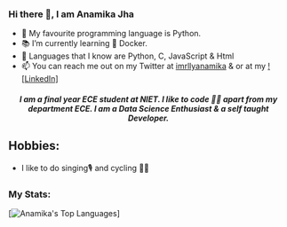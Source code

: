 ### Hi there 👋, I am Anamika Jha
- 💾 My favourite programming language is Python.
- 📚 I’m currently learning 🐋 Docker.
- 💽 Languages that I know are Python, C, JavaScript & Html
- 📫 You can reach me out on my Twitter at [imrllyanamika](https://twitter.com/imrllyanamika) & or at my [![LinkedIn]](https://www.linkedin.com/in/anamika-jha-301a571a4/)
<h5 align="center">
I am a final year ECE student at NIET. l like to code 👩‍💻 apart from my department ECE. I am a Data Science Enthusiast & a self taught Developer.
</h5>

## Hobbies:
- I like to do singing🎙️ and cycling 🚵‍♀️

### My Stats:
[![Anamika's Top Languages](https://github-readme-stats.vercel.app/api/top-langs/?username=anamiikajha&theme=blue-green)]
